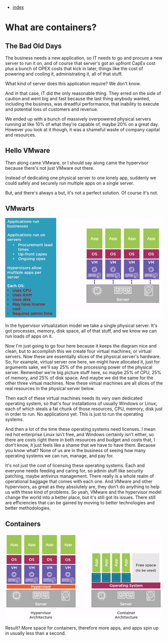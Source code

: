 - [index](https://github.com/KiraDiShira/Docker/blob/master/README.md#docker)

# What are containers?

## The Bad Old Days

The business needs a new application, so IT needs to go and procure a new server to run it on, and of course that server's got an upfront CapEx cost plus a bunch of OPEX costs that kick in later, things like the cost of powering and cooling it, administrating it, all of that stuff.

What kind of server does this application require? We don't know.

And in that case, IT did the only reasonable thing. They erred on the side of caution and went big and fast because the last thing anybody wanted, including the business, was dreadful performance, that inability to execute and potential loss of customers and revenue. 

We ended up with a bunch of massively overpowered physical servers running at like 10% of what they're capable of, maybe 20% on a great day. However you look at it though, it was a shameful waste of company capital and resources.

## Hello VMware

Then along came VMware, or I should say along came the hypervisor because there's not just VMware out there.

Instead of dedicating one physical server to one lonely app, suddenly we could safely and securely run multiple apps on a single server. 

But, and there's always a but, it's not a perfect solution. Of course it's not.

## VMwarts

<img src="https://github.com/KiraDiShira/Docker/blob/master/WhatAreContainers/Images/wac1.PNG" />

In the hypervisor virtualization model we take a single physical server. It's got processes, memory, disk space, all of that stuff, and we know we can run loads of apps on it. 

Now I'm just going to go four here because it keeps the diagram nice and clean, but to accomplish this we create four virtual machines, or virtual servers. Now these are essentially slices of the physical server's hardware. So, for example, virtual server one here, we might have allocated it, just for arguments sake, we'll say 25% of the processing power of the physical server. Remember we're big picture stuff here, so maybe 25% of CPU, 25% of memory, and 25% of disk space. And maybe we did the same for the other three virtual machines. Now these virtual machines are all slices of the real resources in the physical server below.

Then each of these virtual machines needs its very own dedicated operating system, so that's four installations of usually Windows or Linux, each of which steals a fat chunk of those resources, CPU, memory, disk just in order to run. No applications yet. This is just to run the operating systems. 

And then a lot of the time these operating systems need licenses. I mean red hot enterprise Linux isn't free, and Windows certainly isn't either, so there are costs right there in both resources and budget and costs that, I don't know, it just feels like a shame that we have to have them. Because you know what? None of us are in the business of seeing how many operating systems we can run, manage, and pay for.

It's not just the cost of licensing these operating systems. Each and everyone needs feeding and caring for, so admin stuff like security patching, maybe antivirus management. There really is a whole realm of operational baggage that comes with each one. And VMware and other hypervisors, as great as they absolutely are, they don't do anything to help us with these kind of problems. So yeah, VMware and the hypervisor model change the world into a better place, but it's still got its issues. There still are efficiencies that can be gained by moving to better technologies and better methodologies.

## Containers

<img src="https://github.com/KiraDiShira/Docker/blob/master/WhatAreContainers/Images/wac2.PNG" />

Result? More space for containers, therefore more apps, and apps spin up in usually less than a second.
